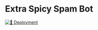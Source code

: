 # Extra Spicy Spam Bot

[![🚀 Deployment](https://github.com/glichfalls/ExtraSpicySpamBot/actions/workflows/main.yml/badge.svg?branch=master)](https://github.com/glichfalls/ExtraSpicySpamBot/actions/workflows/main.yml)